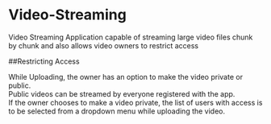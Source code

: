 # Video-Streaming
Video Streaming Application capable of streaming large video files chunk by chunk and also allows video owners to restrict access

##Restricting Access  

While Uploading, the owner has an option to make the video private or public.  
Public videos can be streamed by everyone registered with the app.  
If the owner chooses to make a video private, the list of users with access is to be selected from a dropdown menu while uploading the video.
